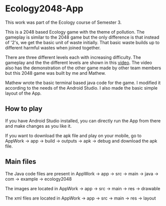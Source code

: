 # Ecology2048-App

This work was part of the Ecology course of Semester 3.

This is a 2048 based Ecology game with the theme of pollution. The gameplay is similar to the 2048 game but the only difference is that instead of '2's, we get the basic unit of waste initially.
That basic waste builds up to different harmful wastes when joined together.

There are three different levels each with increasing difficulty. The gameplay and the the different levels are shown in this [video](https://drive.google.com/file/d/10-pLI3MB6TUH4bi0g7XZm8WgIaCi7-wy/view?usp=sharing).
The video also has the demonstration of the other game made by other team members but this 2048 game was built by me and Mathew. 

Mathew wrote the basic terminal based java code for the game. I modified it according to the needs of the Android Studio. I also made the basic simple layout of the App.

## How to play

If you have Android Studio installed, you can directly run the App from there and make changes as you like it. 

If you want to download the apk file and play on your mobile, go to AppWork -> app -> build -> outputs -> apk -> debug and download the apk file. 

## Main files
The Java code files are present in AppWork -> app -> src -> main -> java -> com -> example -> ecology2048

The images are located in AppWork -> app -> src -> main -> res -> drawable

The xml files are located in AppWork -> app -> src -> main -> res -> layout
